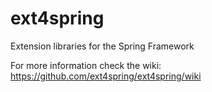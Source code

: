 ext4spring
==========

Extension libraries for the Spring Framework

For more information check the wiki: https://github.com/ext4spring/ext4spring/wiki
